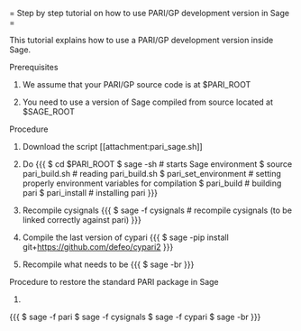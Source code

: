 = Step by step tutorial on how to use PARI/GP development version in Sage =

This tutorial explains how to use a PARI/GP development version inside Sage.

Prerequisites

 1. We assume that your PARI/GP source code is at $PARI_ROOT

 2. You need to use a version of Sage compiled from source located at $SAGE_ROOT

Procedure

 1. Download the script [[attachment:pari_sage.sh]]

 2. Do
{{{
$ cd $PARI_ROOT
$ sage -sh                # starts Sage environment
$ source pari_build.sh    # reading pari_build.sh
$ pari_set_environment    # setting properly environment variables for compilation
$ pari_build              # building pari
$ pari_install            # installing pari
}}}

 3. Recompile cysignals
{{{
$ sage -f cysignals       # recompile cysignals (to be linked correctly against pari)
}}}

 4. Compile the last version of cypari
{{{
$ sage -pip install git+https://github.com/defeo/cypari2
}}}

 5. Recompile what needs to be
{{{
$ sage -br
}}}

Procedure to restore the standard PARI package in Sage

 1.
{{{
$ sage -f pari
$ sage -f cysignals
$ sage -f cypari
$ sage -br
}}}
